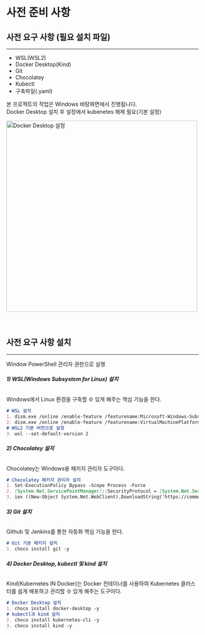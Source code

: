 # 사전 준비 사항

## 사전 요구 사항 (필요 설치 파일)
---
- WSL(WSL2)
- Docker Desktop(Kind)
- Git
- Chocolatey
- Kubectl
- 구축파일(.yaml)

본 프로젝트의 작업은 Windows 바탕화면에서 진행됩니다.<br>
Docker Desktop 설치 후 설정에서 kubenetes 해제 필요(기본 설정)

<img src="/DevSecOps.Full-Project/img/2-1.png" alt="Docker Desktop 설정" width="500">
<br><br><br>

## 사전 요구 사항 설치
---

Window PowerShell 관리자 권한으로 실행

###### **1) WSL(Windows Subsystem for Linux) 설치** 
Windows에서 Linux 환경을 구축할 수 있게 해주는 핵심 기능을 한다.
```md
# WSL 설치
1. dism.exe /online /enable-feature /featurename:Microsoft-Windows-Subsystem-Linux /all /norestart
2. dism.exe /online /enable-feature /featurename:VirtualMachinePlatform /all /norestart
# WSL2 기본 버전으로 설정
3. wsl --set-default-version 2
```

###### **2) Chocolatey 설치**
Chocolatey는 Windows용 패키지 관리자 도구이다.
```md
# Chocolatey 패키지 관리자 설치
1. Set-ExecutionPolicy Bypass -Scope Process -Force
2. [System.Net.ServicePointManager]::SecurityProtocol = [System.Net.ServicePointManager]::SecurityProtocol -bor 3072
3. iex ((New-Object System.Net.WebClient).DownloadString('https://community.chocolatey.org/install.ps1'))
```

###### **3) Git 설치**
Github 및 Jenkins를 통한 자동화 핵심 기능을 한다.
```md
# Git 기본 패키지 설치
1. choco install git -y
```

###### **4) Docker Desktop, kubectl 및 kind 설치**
Kind(Kubernetes IN Docker)는 Docker 컨테이너를 사용하여 Kubernetes 클러스터를 쉽게 배포하고 관리할 수 있게 해주는 도구이다.
```md
# Docker Desktop 설치
1. choco install docker-desktop -y
# kubectl과 kind 설치
2. choco install kubernetes-cli -y
3. choco install kind -y
```
